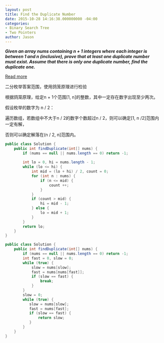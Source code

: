 ```yaml
---
layout: post
title: Find the Duplicate Number
date: 2015-10-28 14:16:38.000000000 -04:00
categories:
- Binary Search Tree
- Two Pointers
author: Jason
---
```

<p><strong><em>Given an array nums containing n + 1 integers where each integer is between 1 and n (inclusive), prove that at least one duplicate number must exist. Assume that there is only one duplicate number, find the duplicate one.</em></strong></p>


<p><a href="http://bookshadow.com/weblog/2015/09/28/leetcode-find-duplicate-number/">Read more</a></p>
二分枚举答案范围，使用鸽笼原理进行检验</p>
<p>根据鸽笼原理，给定n + 1个范围[1, n]的整数，其中一定存在数字出现至少两次。</p>
<p>假设枚举的数字为 n / 2：</p>
<p>遍历数组，若数组中不大于n / 2的数字个数超过n / 2，则可以确定[1, n /2]范围内一定有解，</p>
<p>否则可以确定解落在(n / 2, n]范围内。</p>

``` java
public class Solution {
    public int findDuplicate(int[] nums) {
        if (nums == null || nums.length == 0) return -1;
        
        int lo = 0, hi = nums.length - 1;
        while (lo <= hi) {
            int mid = (lo + hi) / 2, count = 0;
            for (int n : nums) {
                if (n <= mid) {
                    count ++;
                }
            }
            if (count > mid) {
                hi = mid - 1;
            } else {
                lo = mid + 1;
            }
        }
        return lo;
    }
}
```
``` java
public class Solution {
    public int findDuplicate(int[] nums) {
        if (nums == null || nums.length == 0) return -1;
        int fast = 0, slow = 0;
        while (true) {
            slow = nums[slow];
            fast = nums[nums[fast]];
            if (slow == fast) {
                break;
            }
        }
        slow = 0;
        while (true) {
           slow = nums[slow];
           fast = nums[fast];
           if (slow == fast) {
               return slow;
           }
        }
    }
}
```

